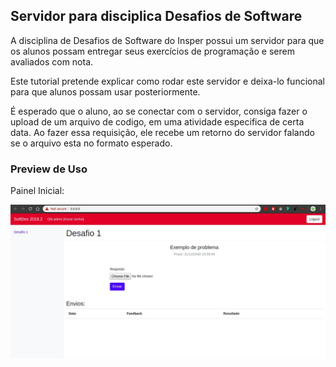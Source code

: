## Servidor para disciplica Desafios de Software

A disciplina de Desafios de Software do Insper possui um servidor para que os alunos possam entregar seus exercícios de programação e serem avaliados com nota.

Este tutorial pretende explicar como rodar este servidor e deixa-lo funcional para que alunos possam usar posteriormente.

É esperado que o aluno, ao se conectar com o servidor, consiga fazer o upload de um arquivo de codigo, em uma atividade especifica de certa data. Ao fazer essa requisição, ele recebe um retorno do servidor falando se o arquivo esta no formato esperado.

### Preview de Uso

Painel Inicial:

![Pagina Inicial](images/index.jpg)